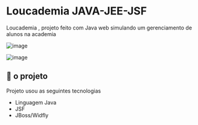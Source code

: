 # Loucademia JAVA-JEE-JSF
Loucademia , projeto feito com Java web simulando um gerenciamento de alunos na academia

![image](https://user-images.githubusercontent.com/56574192/184977469-6517e12a-d94b-4ca1-81c5-a8d27e3e9824.png)

![image](https://user-images.githubusercontent.com/56574192/184977665-69751354-e528-4c6c-8815-64dd55d76318.png)

## 📁 o projeto

Projeto usou as seguintes tecnologias
- Linguagem Java
- JSF
- JBoss/Widfly




